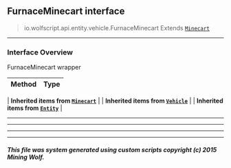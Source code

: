 ## FurnaceMinecart __interface__

>io.wolfscript.api.entity.vehicle.FurnaceMinecart
>Extends [`Minecart`](Minecart.md)

---

### Interface Overview

FurnaceMinecart wrapper

Method | Type   
--- | :--- 
 |
__Inherited items from [`Minecart`](Minecart.md)__ |
 |
__Inherited items from [`Vehicle`](Vehicle.md)__ |
 |
__Inherited items from [`Entity`](../Entity.md)__ |









---



---


---


---


##### This file was system generated using custom scripts copyright (c) 2015 Mining Wolf.
	

